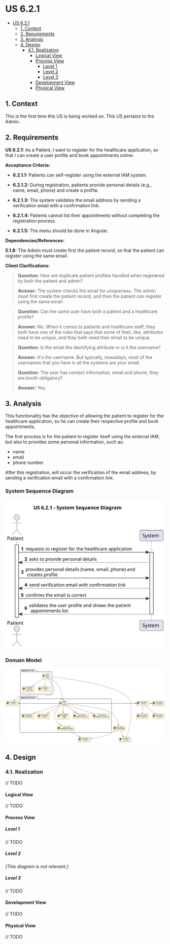 # US 6.2.1

<!-- TOC -->
- [US 6.2.1](#us-621)
  - [1. Context](#1-context)
  - [2. Requirements](#2-requirements)
  - [3. Analysis](#3-analysis)
  - [4. Design](#4-design)
    - [4.1. Realization](#41-realization)
      - [Logical View](#logical-view)
      - [Process View](#process-view)
        - [Level 1](#level-1)
        - [Level 2](#level-2)
        - [Level 3](#level-3)
      - [Development View](#development-view)
      - [Physical View](#physical-view)
<!-- TOC -->

## 1. Context

This is the first time this US is being worked on.
This US pertains to the Admin.

## 2. Requirements

**US 6.2.1:** As a Patient, I want to register for the healthcare application, so that I can create a user profile and book appointments online.

**Acceptance Criteria:**

- **6.2.1.1:** Patients can self-register using the external IAM system.

- **6.2.1.2:** During registration, patients provide personal details (e.g., name, email, phone) and create a profile.

- **6.2.1.3:** The system validates the email address by sending a verification email with a confirmation link.

- **6.2.1.4:** Patients cannot list their appointments without completing the registration process.

- **6.2.1.5:** The menu should be done in Angular.

**Dependencies/References:**

**5.1.8:** The Admin must create first the patient record, so that the patient can register using the same email.

**Client Clarifications:**

> **Question:** How are duplicate patient profiles handled when registered by both the patient and admin?
>
> **Answer:** The system checks the email for uniqueness. The admin must first create the patient record, and then the
> patient can register using the same email.

> **Question:** Can the same user have both a patient and a healthcare profile?
>
> **Answer:** No. When it comes to patients and healthcare staff, they both have one of the rules that says that some of
> their, like, attributes need to be unique, and they both need their email to be unique.

> **Question:** Is the email the identifying attribute or is it the username?
>
> **Answer:** It's the username. But typically, nowadays, most of the usernames that you have in all the systems are your
> email.

> **Question:** The user has contact information, email and phone, they are booth obligatory?
>
> **Answer:** Yes.

## 3. Analysis

This functionality has the objective of allowing the patient to register for the healthcare application, so he can create
their respective profile and book appointments.

The first process is for the patient to register itself using the external IAM, but also to provides some personal 
information, such as:
- name
- email
- phone number

After this registration, will occur the verification of the email address, by sending a verification email with a 
confirmation link.


### System Sequence Diagram

![us-6.2.1-ssd.svg](diagrams/ssd/us-6.2.1-ssd.puml.svg)

### Domain Model

![Domain Model Excerpt](diagrams/Domain-Model/domain-model-excerpt.svg)

## 4. Design

### 4.1. Realization

// TODO

#### Logical View

// TODO

#### Process View

##### Level 1

// TODO

##### Level 2

_[This diagram is not relevant.]_

##### Level 3

// TODO

#### Development View

// TODO

#### Physical View

// TODO


